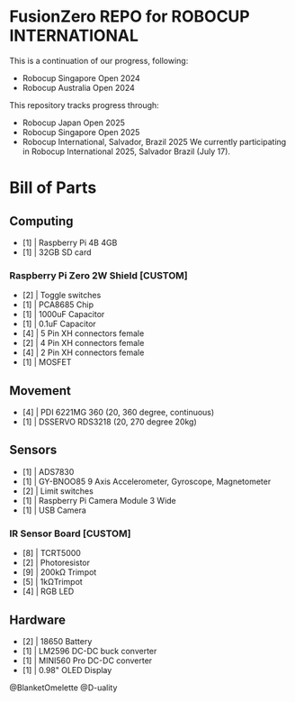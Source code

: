 # FusionZero REPO for ROBOCUP INTERNATIONAL
This is a continuation of our progress, following:
- Robocup Singapore Open 2024
- Robocup Australia Open 2024

This repository tracks progress through:
- Robocup Japan Open 2025
- Robocup Singapore Open 2025
- Robocup International, Salvador, Brazil 2025
We currently participating in Robocup International 2025, Salvador Brazil (July 17).

# Bill of Parts
## Computing
- [1] | Raspberry Pi 4B 4GB
- [1] | 32GB SD card

### Raspberry Pi Zero 2W Shield [CUSTOM]
- [2] | Toggle switches
- [1] | PCA8685 Chip
- [1] | 1000uF Capacitor
- [1] | 0.1uF Capacitor
- [4] | 5 Pin XH connectors female
- [2] | 4 Pin XH connectors female
- [4] | 2 Pin XH connectors female
- [1] | MOSFET

## Movement
- [4] | PDI 6221MG 360 (20, 360 degree, continuous)
- [1] | DSSERVO RDS3218 (20, 270 degree 20kg)

## Sensors
- [1] | ADS7830
- [1] | GY-BNOO85 9 Axis Accelerometer, Gyroscope, Magnetometer
- [2] | Limit switches
- [1] | Raspberry Pi Camera Module 3 Wide
- [1] | USB Camera

### IR Sensor Board [CUSTOM]
- [8] | TCRT5000
- [2] | Photoresistor
- [9] | 200kΩ Trimpot
- [5] | 1kΩTrimpot
- [4] | RGB LED

## Hardware
- [2] | 18650 Battery 
- [1] | LM2596 DC-DC buck converter 
- [1] | MINI560 Pro DC-DC converter
- [1] | 0.98" OLED Display

@BlanketOmelette
@D-uality
